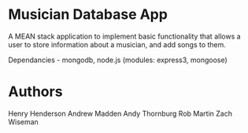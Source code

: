 # Musician Database App
A MEAN stack application to implement basic functionality that allows a user to store information about a musician, and add songs to them.

Dependancies - mongodb, node.js (modules: express3, mongoose)

# Authors
Henry Henderson
Andrew Madden
Andy Thornburg
Rob Martin
Zach Wiseman
